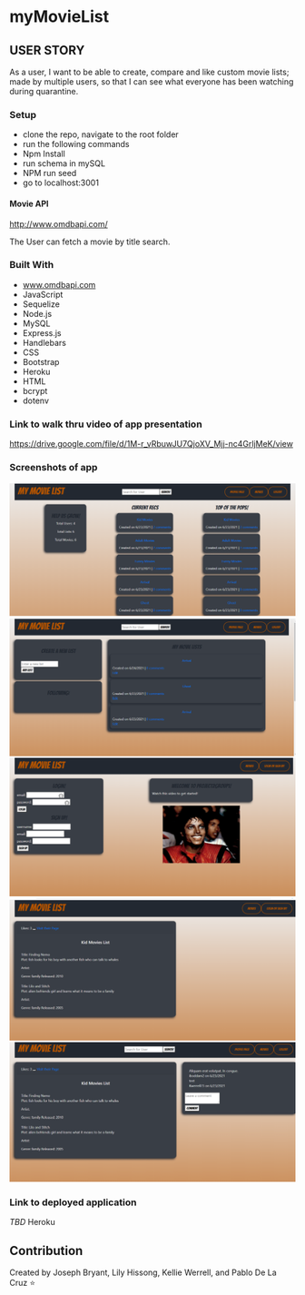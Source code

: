 # myMovieList


## USER STORY
As a user, I want to be able to create, compare and like custom movie lists; made by multiple users, so that I can see what everyone has been watching during quarantine.

### Setup 
* clone the repo, navigate to the root folder
* run the following commands
* Npm Install
* run schema in mySQL
* NPM run seed
* go to localhost:3001

#### Movie API
http://www.omdbapi.com/

The User can fetch a movie by title search.

### Built With
* www.omdbapi.com
* JavaScript
* Sequelize
* Node.js
* MySQL
* Express.js
* Handlebars
* CSS
* Bootstrap
* Heroku
* HTML
* bcrypt
* dotenv

### Link to walk thru video of app presentation
https://drive.google.com/file/d/1M-r_vRbuwJU7QjoXV_Mjj-nc4GrljMeK/view


### Screenshots of app
![](./assets/images/screenshots/homepage.png)
![](./assets/images/screenshots/profilepage.png)
![](./assets/images/screenshots/login-signup.png)
![](./assets/images/screenshots/movielist.png)
![](./assets/images/screenshots/comments.png)

### Link to deployed application
*TBD* Heroku

## Contribution
Created by Joseph Bryant, Lily Hissong, Kellie Werrell, and Pablo De La Cruz  :star:






  
